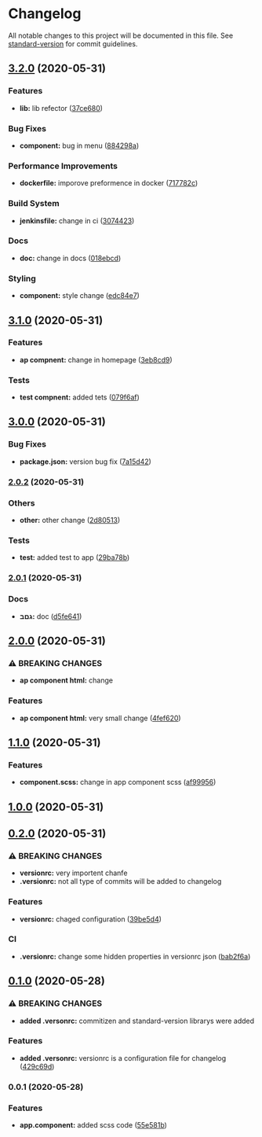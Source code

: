 # Changelog

All notable changes to this project will be documented in this file. See [standard-version](https://github.com/conventional-changelog/standard-version) for commit guidelines.

## [3.2.0](https://github.com/rotem1988/commitizen-standard-version/compare/v3.1.0...v3.2.0) (2020-05-31)


### Features

* **lib:** lib refector ([37ce680](https://github.com/rotem1988/commitizen-standard-version/commit/37ce6800d0471e965d29e2ebe9c1b5b1450a131b))


### Bug Fixes

* **component:** bug in menu ([884298a](https://github.com/rotem1988/commitizen-standard-version/commit/884298a842ce6829722f205f1429068a7ae23b18))


### Performance Improvements

* **dockerfile:** imporove preformence in docker ([717782c](https://github.com/rotem1988/commitizen-standard-version/commit/717782c66fb5b8e83f17512bd3b682ed7ae5fc51))


### Build System

* **jenkinsfile:** change in ci ([3074423](https://github.com/rotem1988/commitizen-standard-version/commit/307442324afb7a40ed944c237f2d8339d95e45f2))


### Docs

* **doc:** change in docs ([018ebcd](https://github.com/rotem1988/commitizen-standard-version/commit/018ebcd4687c1dd7bef525b481791ac73ae8f4e7))


### Styling

* **component:** style change ([edc84e7](https://github.com/rotem1988/commitizen-standard-version/commit/edc84e725a31f268ec02ded380dd016c64c5b4c4))

## [3.1.0](https://github.com/rotem1988/commitizen-standard-version/compare/v3.0.0...v3.1.0) (2020-05-31)


### Features

* **ap compnent:** change in homepage ([3eb8cd9](https://github.com/rotem1988/commitizen-standard-version/commit/3eb8cd915b196cc185f9549e78ea13142ca6c7cc))


### Tests

* **test compnent:** added tets ([079f6af](https://github.com/rotem1988/commitizen-standard-version/commit/079f6af2db4b758884386186fd4224263d66ffa7))

## [3.0.0](https://github.com/rotem1988/commitizen-standard-version/compare/v2.0.2...v3.0.0) (2020-05-31)


### Bug Fixes

* **package.json:** version bug fix ([7a15d42](https://github.com/rotem1988/commitizen-standard-version/commit/7a15d421528b941f3c903315c43e74a2967bdb0f))

### [2.0.2](https://github.com/rotem1988/commitizen-standard-version/compare/v2.0.1...v2.0.2) (2020-05-31)


### Others

* **other:** other change ([2d80513](https://github.com/rotem1988/commitizen-standard-version/commit/2d80513f28223fa1d8d06077f0a03fb8ce28a1a8))


### Tests

* **test:** added test to app ([29ba78b](https://github.com/rotem1988/commitizen-standard-version/commit/29ba78b92deb7f29f3452a771d6e07af606af52e))

### [2.0.1](https://github.com/rotem1988/commitizen-standard-version/compare/v2.0.0...v2.0.1) (2020-05-31)


### Docs

* **גםב:** doc ([d5fe641](https://github.com/rotem1988/commitizen-standard-version/commit/d5fe641924d65c76bf81bba6b11a257d2b00a2ea))

## [2.0.0](https://github.com/rotem1988/commitizen-standard-version/compare/v1.1.0...v2.0.0) (2020-05-31)


### ⚠ BREAKING CHANGES

* **ap component html:** change

### Features

* **ap component html:** very small change ([4fef620](https://github.com/rotem1988/commitizen-standard-version/commit/4fef62060a2c54f4fe5190de88b39ae527cf6490))

## [1.1.0](https://github.com/rotem1988/commitizen-standard-version/compare/v1.0.0...v1.1.0) (2020-05-31)


### Features

* **component.scss:** change in app component scss ([af99956](https://github.com/rotem1988/commitizen-standard-version/commit/af99956a99fca266daf0912242ec93563aeb90f3))

## [1.0.0](https://github.com/rotem1988/commitizen-standard-version/compare/v0.2.0...v1.0.0) (2020-05-31)

## [0.2.0](https://github.com/rotem1988/commitizen-standard-version/compare/v0.1.0...v0.2.0) (2020-05-31)


### ⚠ BREAKING CHANGES

* **versionrc:** very importent chanfe
* **.versionrc:** not all type of commits will be added to changelog

### Features

* **versionrc:** chaged configuration ([39be5d4](https://github.com/rotem1988/commitizen-standard-version/commit/39be5d4d8a92efcc8882a38e6b150719aec9bfee))


### CI

* **.versionrc:** change some hidden properties in versionrc json ([bab2f6a](https://github.com/rotem1988/commitizen-standard-version/commit/bab2f6a5b03771ccbeb79bbb905b14ac108762b8))

## [0.1.0](https://github.com/rotem1988/commitizen-standard-version/compare/v0.0.1...v0.1.0) (2020-05-28)


### ⚠ BREAKING CHANGES

* **added .versonrc:** commitizen and standard-version librarys were added

### Features

* **added .versonrc:** versionrc is a configuration file for changelog ([429c69d](https://github.com/rotem1988/commitizen-standard-version/commit/429c69d28d66feb6ba0f8a379b79e8048c761650))

### 0.0.1 (2020-05-28)


### Features

* **app.component:** added scss code ([55e581b](https://github.com/rotem1988/commitizen-standard-version/commit/55e581b0d163c2a190f6d1e8154470aab886c79a))
